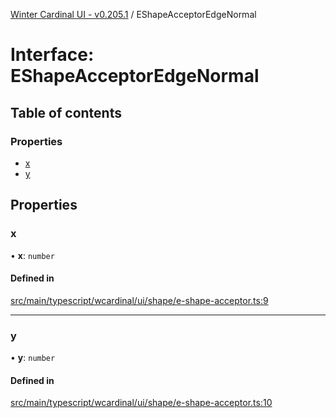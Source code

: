 [Winter Cardinal UI - v0.205.1](../index.md) / EShapeAcceptorEdgeNormal

# Interface: EShapeAcceptorEdgeNormal

## Table of contents

### Properties

- [x](EShapeAcceptorEdgeNormal.md#x)
- [y](EShapeAcceptorEdgeNormal.md#y)

## Properties

### x

• **x**: `number`

#### Defined in

[src/main/typescript/wcardinal/ui/shape/e-shape-acceptor.ts:9](https://github.com/winter-cardinal/winter-cardinal-ui/blob/v0.205.1/src/main/typescript/wcardinal/ui/shape/e-shape-acceptor.ts#L9)

___

### y

• **y**: `number`

#### Defined in

[src/main/typescript/wcardinal/ui/shape/e-shape-acceptor.ts:10](https://github.com/winter-cardinal/winter-cardinal-ui/blob/v0.205.1/src/main/typescript/wcardinal/ui/shape/e-shape-acceptor.ts#L10)
